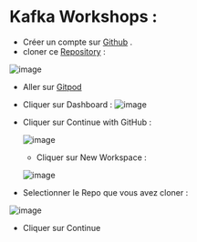 # Kafka Workshops :
- Créer un compte sur [Github](https://github.com/signup?ref_cta=Sign+up&ref_loc=header+logged+out&ref_page=%2F&source=header-home) . 
- cloner ce [Repository](https://github.com/kplr-training/kafka-stream/tree/main) :

![image](https://github.com/zineb-kplr/Kafka-Workshops-FR/assets/123749462/a7d3efef-0a13-49f6-8108-1f7c1ac1c2a8)

- Aller sur [Gitpod](https://www.gitpod.io/)
- Cliquer sur Dashboard :
  ![image](https://github.com/zineb-kplr/Kafka-Workshops-FR/assets/123749462/88010c01-7eba-4aed-bab0-80c044546d44)

- Cliquer sur Continue with GitHub :

  ![image](https://github.com/zineb-kplr/Kafka-Workshops-FR/assets/123749462/98ef38f0-3e5e-435c-b1e3-02876fd0a94b)

  - Cliquer sur New Workspace :
 
  ![image](https://github.com/zineb-kplr/Kafka-Workshops-FR/assets/123749462/b2857f73-e751-4408-9a04-ff5fef6a18d7)

- Selectionner le Repo que vous avez cloner :

![image](https://github.com/zineb-kplr/Kafka-Workshops-FR/assets/123749462/b5bd30bd-85ee-4717-a4df-7171807baf55)

- Cliquer sur Continue
